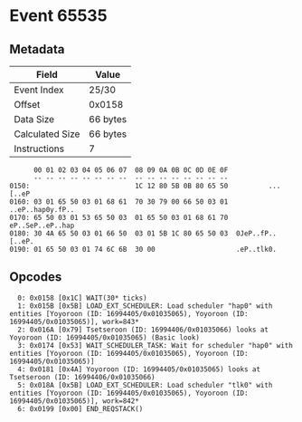 # Event 65535

## Metadata

| Field           | Value    |
|-----------------|----------|
| Event Index     | 25/30    |
| Offset          | 0x0158   |
| Data Size       | 66 bytes |
| Calculated Size | 66 bytes |
| Instructions    | 7        |

```
      00 01 02 03 04 05 06 07  08 09 0A 0B 0C 0D 0E 0F
      -- -- -- -- -- -- -- --  -- -- -- -- -- -- -- --
0150:                          1C 12 80 5B 0B 80 65 50          ...[..eP
0160: 03 01 65 50 03 01 68 61  70 30 79 00 66 50 03 01  ..eP..hap0y.fP..
0170: 65 50 03 01 53 65 50 03  01 65 50 03 01 68 61 70  eP..SeP..eP..hap
0180: 30 4A 65 50 03 01 66 50  03 01 5B 1C 80 65 50 03  0JeP..fP..[..eP.
0190: 01 65 50 03 01 74 6C 6B  30 00                    .eP..tlk0.      
```

## Opcodes

```
  0: 0x0158 [0x1C] WAIT(30* ticks)
  1: 0x015B [0x5B] LOAD_EXT_SCHEDULER: Load scheduler "hap0" with entities [Yoyoroon (ID: 16994405/0x01035065), Yoyoroon (ID: 16994405/0x01035065)], work=843*
  2: 0x016A [0x79] Tsetseroon (ID: 16994406/0x01035066) looks at Yoyoroon (ID: 16994405/0x01035065) (Basic look)
  3: 0x0174 [0x53] WAIT_SCHEDULER_TASK: Wait for scheduler "hap0" with entities [Yoyoroon (ID: 16994405/0x01035065), Yoyoroon (ID: 16994405/0x01035065)]
  4: 0x0181 [0x4A] Yoyoroon (ID: 16994405/0x01035065) looks at Tsetseroon (ID: 16994406/0x01035066)
  5: 0x018A [0x5B] LOAD_EXT_SCHEDULER: Load scheduler "tlk0" with entities [Yoyoroon (ID: 16994405/0x01035065), Yoyoroon (ID: 16994405/0x01035065)], work=842*
  6: 0x0199 [0x00] END_REQSTACK()
```
